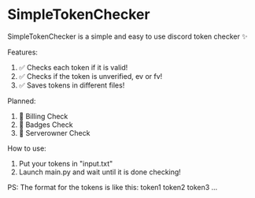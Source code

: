 # SimpleTokenChecker

SimpleTokenChecker is a simple and easy to use discord token checker ✨


Features:
1) ✅ Checks each token if it is valid!
2) ✅ Checks if the token is unverified, ev or fv!
3) ✅ Saves tokens in different files!

Planned:
1) 💸 Billing Check
2) 🎫 Badges Check
3) 👑 Serverowner Check


How to use:
1) Put your tokens in "input.txt"
2) Launch main.py and wait until it is done checking!


PS: The format for the tokens is like this:
token1
token2
token3
...
